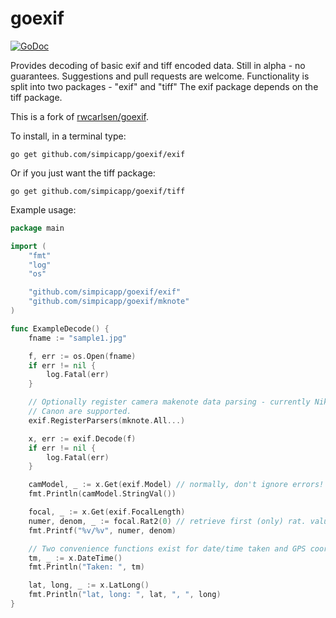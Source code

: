 goexif
======

[![GoDoc](https://godoc.org/github.com/rwcarlsen/goexif?status.svg)](https://godoc.org/github.com/rwcarlsen/goexif)

Provides decoding of basic exif and tiff encoded data. Still in alpha - no guarantees.
Suggestions and pull requests are welcome.  Functionality is split into two packages - "exif" and "tiff"
The exif package depends on the tiff package. 

This is a fork of [rwcarlsen/goexif](https://github.com/rwcarlsen/goexif).

To install, in a terminal type:

```
go get github.com/simpicapp/goexif/exif
```

Or if you just want the tiff package:

```
go get github.com/simpicapp/goexif/tiff
```

Example usage:

```go
package main

import (
	"fmt"
	"log"
	"os"

	"github.com/simpicapp/goexif/exif"
	"github.com/simpicapp/goexif/mknote"
)

func ExampleDecode() {
	fname := "sample1.jpg"

	f, err := os.Open(fname)
	if err != nil {
		log.Fatal(err)
	}

	// Optionally register camera makenote data parsing - currently Nikon and
	// Canon are supported.
	exif.RegisterParsers(mknote.All...)

	x, err := exif.Decode(f)
	if err != nil {
		log.Fatal(err)
	}

	camModel, _ := x.Get(exif.Model) // normally, don't ignore errors!
	fmt.Println(camModel.StringVal())

	focal, _ := x.Get(exif.FocalLength)
	numer, denom, _ := focal.Rat2(0) // retrieve first (only) rat. value
	fmt.Printf("%v/%v", numer, denom)

	// Two convenience functions exist for date/time taken and GPS coords:
	tm, _ := x.DateTime()
	fmt.Println("Taken: ", tm)

	lat, long, _ := x.LatLong()
	fmt.Println("lat, long: ", lat, ", ", long)
}
```

